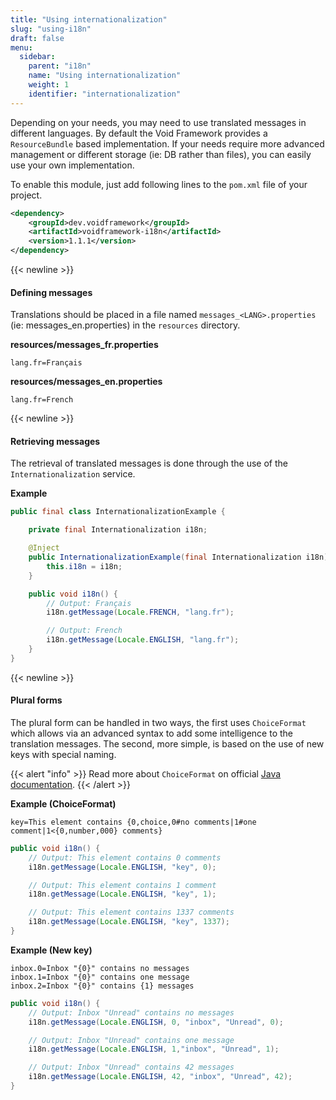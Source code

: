 ```yaml
---
title: "Using internationalization"
slug: "using-i18n"
draft: false
menu:
  sidebar:
    parent: "i18n"
    name: "Using internationalization"
    weight: 1
    identifier: "internationalization"
---
```


Depending on your needs, you may need to use translated messages in different languages. By default the Void Framework provides a `ResourceBundle` based implementation. If your needs require more advanced management or different storage (ie: DB rather than files), you can easily use your own implementation.

To enable this module, just add following lines to the `pom.xml` file of your project.

```xml
<dependency>
    <groupId>dev.voidframework</groupId>
    <artifactId>voidframework-i18n</artifactId>
    <version>1.1.1</version>
</dependency>
```


{{< newline >}}
#### Defining messages

Translations should be placed in a file named `messages_<LANG>.properties` (ie: messages_en.properties) in the `resources` directory.

**resources/messages_fr.properties**
```text
lang.fr=Français
```

**resources/messages_en.properties**
```text
lang.fr=French
```


{{< newline >}}
#### Retrieving messages

The retrieval of translated messages is done through the use of the `Internationalization` service.

**Example**
```java
public final class InternationalizationExample {

    private final Internationalization i18n;

    @Inject
    public InternationalizationExample(final Internationalization i18n) {
        this.i18n = i18n;
    }

    public void i18n() {
        // Output: Français
        i18n.getMessage(Locale.FRENCH, "lang.fr");

        // Output: French
        i18n.getMessage(Locale.ENGLISH, "lang.fr");
    }
}        
```



{{< newline >}}
#### Plural forms

The plural form can be handled in two ways, the first uses `ChoiceFormat` which allows via an advanced syntax to add some intelligence to the translation messages. The second, more simple, is based on the use of new keys with special naming.


{{< alert "info" >}}
Read more about <code>ChoiceFormat</code> on official
<a href="https://docs.oracle.com/javase/tutorial/i18n/format/choiceFormat.html">Java documentation</a>.
{{< /alert >}}



**Example (ChoiceFormat)**
```text
key=This element contains {0,choice,0#no comments|1#one comment|1<{0,number,000} comments}
```

```java
public void i18n() {
    // Output: This element contains 0 comments
    i18n.getMessage(Locale.ENGLISH, "key", 0);

    // Output: This element contains 1 comment
    i18n.getMessage(Locale.ENGLISH, "key", 1);

    // Output: This element contains 1337 comments
    i18n.getMessage(Locale.ENGLISH, "key", 1337);
}
```


**Example (New key)**
```text
inbox.0=Inbox "{0}" contains no messages
inbox.1=Inbox "{0}" contains one message
inbox.2=Inbox "{0}" contains {1} messages
```

```java
public void i18n() {
    // Output: Inbox "Unread" contains no messages
    i18n.getMessage(Locale.ENGLISH, 0, "inbox", "Unread", 0);

    // Output: Inbox "Unread" contains one message
    i18n.getMessage(Locale.ENGLISH, 1,"inbox", "Unread", 1);

    // Output: Inbox "Unread" contains 42 messages
    i18n.getMessage(Locale.ENGLISH, 42, "inbox", "Unread", 42);
}
```
